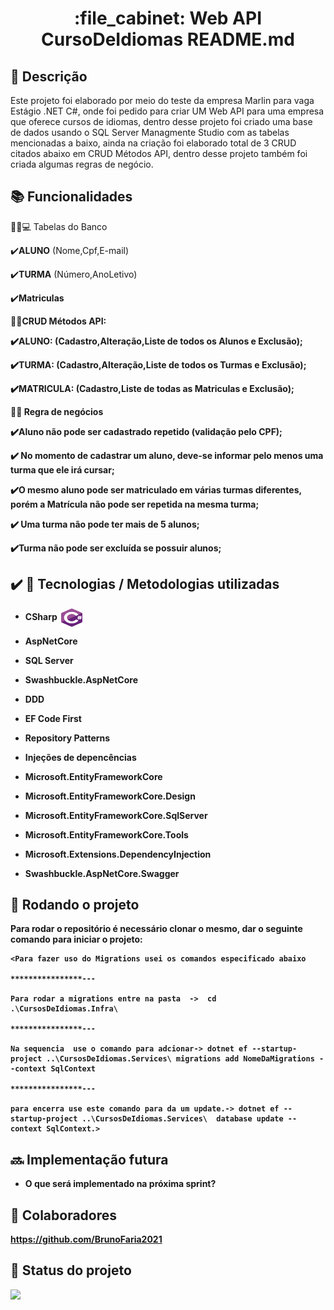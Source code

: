 <h1 align="center">:file_cabinet: Web API CursoDeIdiomas README.md</h1>

## :memo: Descrição
Este projeto foi elaborado por meio do teste da empresa Marlin para vaga Estágio .NET C#, onde foi pedido para criar UM Web API para uma empresa que oferece cursos de idiomas, dentro desse projeto foi criado uma base de dados usando o SQL Server Managmente Studio com as tabelas mencionadas a baixo, ainda na criação foi elaborado total de 3 CRUD citados abaixo em CRUD Métodos API, dentro desse projeto também  foi criada algumas regras de negócio.

## :books: Funcionalidades
👨‍💻💻 Tabelas do Banco

✔️<b>ALUNO</b> (Nome,Cpf,E-mail)

✔️<b>TURMA</b> (Número,AnoLetivo)

✔️<b>Matriculas</b>

👨‍💻<b>CRUD Métodos API:
  
 ✔️<b>ALUNO</b>:  (Cadastro,Alteração,Liste de todos os Alunos e Exclusão);
  
 ✔️<b>TURMA</b>:  (Cadastro,Alteração,Liste de todos os Turmas e Exclusão);
  
 ✔️<b>MATRICULA</b>:  (Cadastro,Liste de todas as Matriculas e Exclusão);

👨‍💻 Regra de negócios

✔️Aluno não pode ser cadastrado repetido (validação pelo CPF);

✔️ No momento de cadastrar um aluno, deve-se informar pelo menos uma turma que ele irá cursar;  

✔️O mesmo aluno pode ser matriculado em várias turmas diferentes, porém a Matrícula não pode ser repetida na mesma turma;   

✔️ Uma turma não pode ter mais de 5 alunos;  

✔️Turma não pode ser excluída se possuir alunos;

## ✔️ :wrench: Tecnologias / Metodologias utilizadas
 
* CSharp <img align="center" alt="Rafa-Csharp" height="30" width="40" src="https://raw.githubusercontent.com/devicons/devicon/master/icons/csharp/csharp-original.svg">

  
* AspNetCore
 
* SQL Server
  
* Swashbuckle.AspNetCore
  
* DDD
  
* EF Code First
  
* Repository Patterns
  
* Injeções de depencências
  
* Microsoft.EntityFrameworkCore
  
* Microsoft.EntityFrameworkCore.Design
  
* Microsoft.EntityFrameworkCore.SqlServer
  
* Microsoft.EntityFrameworkCore.Tools
  
* Microsoft.Extensions.DependencyInjection
  
* Swashbuckle.AspNetCore.Swagger

## :rocket: Rodando o projeto
Para rodar o repositório é necessário clonar o mesmo, dar o seguinte comando para iniciar o projeto:
```
<Para fazer uso do Migrations usei os comandos especificado abaixo

****************---

Para rodar a migrations entre na pasta  ->  cd .\CursosDeIdiomas.Infra\

****************---

Na sequencia  use o comando para adcionar-> dotnet ef --startup-project ..\CursosDeIdiomas.Services\ migrations add NomeDaMigrations --context SqlContext

****************---

para encerra use este comando para da um update.-> dotnet ef --startup-project ..\CursosDeIdiomas.Services\  database update --context SqlContext.>
```

## :soon: Implementação futura
* O que será implementado na próxima sprint?

## :handshake: Colaboradores
https://github.com/BrunoFaria2021

## :dart: Status do projeto
<p align="
LEFT
">
<img src="http://img.shields.io/static/v1?label=STATUS&message=DESENVOLVIMENTO CONCLUIDO &color=GREEN&style=for-the-badge"/>
</p>

